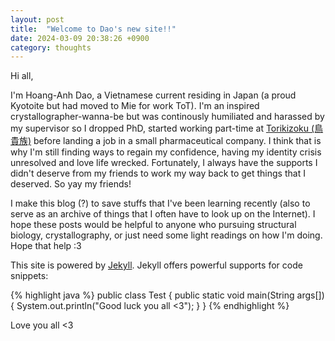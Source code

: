 ```yaml
---
layout: post
title:  "Welcome to Dao's new site!!"
date: 2024-03-09 20:38:26 +0900
category: thoughts
---
```


Hi all,

I'm Hoang-Anh Dao, a Vietnamese current residing in Japan (a proud Kyotoite but had moved to Mie for work ToT). I'm an inspired crystallographer-wanna-be but was continously humiliated and harassed by my supervisor so I dropped PhD, started working part-time at [Torikizoku (鳥貴族)][Torikizoku (鳥貴族)] before landing a job in a small pharmaceutical company. I think that is why I'm still finding ways to regain my confidence, having my identity crisis unresolved and love life wrecked. Fortunately, I always have the supports I didn't deserve from my friends to work my way back to get things that I deserved. So yay my friends!

<!--description-->

I make this blog (?) to save stuffs that I've been learning recently (also to serve as an archive of things that I often have to look up on the Internet). I hope these posts would be helpful to anyone who pursuing structural biology, crystallography, or just need some light readings on how I'm doing. Hope that help :3

This site is powered by [Jekyll][jekyll-page]. Jekyll offers powerful supports for code snippets:

{% highlight java %}
public class Test { 
  public static void main(String args[]) { 
      System.out.println("Good luck you all <3"); 
  } 
} 
{% endhighlight %}

Love you all <3

[Torikizoku (鳥貴族)]: https://torikizoku.co.jp/
[jekyll-page]: https://jekyllrb.com/


